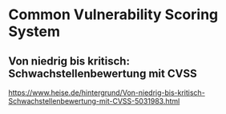 # Common Vulnerability Scoring System 

## Von niedrig bis kritisch: Schwachstellenbewertung mit CVSS 

https://www.heise.de/hintergrund/Von-niedrig-bis-kritisch-Schwachstellenbewertung-mit-CVSS-5031983.html